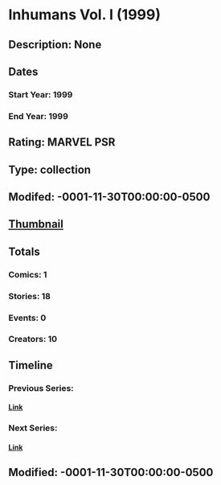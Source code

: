 # Inhumans Vol. I (1999)
## Description: None
## Dates
### Start Year: 1999
### End Year: 1999
## Rating: MARVEL PSR
## Type: collection
## Modifed: -0001-11-30T00:00:00-0500
## [Thumbnail](http://i.annihil.us/u/prod/marvel/i/mg/8/d0/4bc66f0343af0.jpg)
## Totals
### Comics: 1
### Stories: 18
### Events: 0
### Creators: 10
## Timeline
### Previous Series: 
#### [Link]()
### Next Series: 
#### [Link]()
## Modified: -0001-11-30T00:00:00-0500